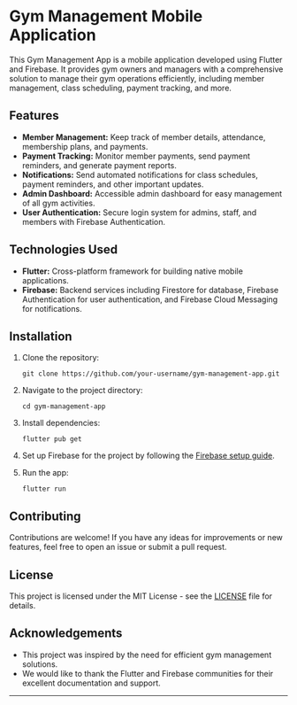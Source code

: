 # Gym Management Mobile Application

This Gym Management App is a mobile application developed using Flutter and Firebase. It provides gym owners and managers with a comprehensive solution to manage their gym operations efficiently, including member management, class scheduling, payment tracking, and more.

## Features

- **Member Management:** Keep track of member details, attendance, membership plans, and payments.
- **Payment Tracking:** Monitor member payments, send payment reminders, and generate payment reports.
- **Notifications:** Send automated notifications for class schedules, payment reminders, and other important updates.
- **Admin Dashboard:** Accessible admin dashboard for easy management of all gym activities.
- **User Authentication:** Secure login system for admins, staff, and members with Firebase Authentication.

## Technologies Used

- **Flutter:** Cross-platform framework for building native mobile applications.
- **Firebase:** Backend services including Firestore for database, Firebase Authentication for user authentication, and Firebase Cloud Messaging for notifications.

## Installation

1. Clone the repository:

   ```
   git clone https://github.com/your-username/gym-management-app.git
   ```

2. Navigate to the project directory:

   ```
   cd gym-management-app
   ```

3. Install dependencies:

   ```
   flutter pub get
   ```

4. Set up Firebase for the project by following the [Firebase setup guide](https://firebase.google.com/docs/flutter/setup).

5. Run the app:

   ```
   flutter run
   ```

## Contributing

Contributions are welcome! If you have any ideas for improvements or new features, feel free to open an issue or submit a pull request.

## License

This project is licensed under the MIT License - see the [LICENSE](LICENSE) file for details.

## Acknowledgements

- This project was inspired by the need for efficient gym management solutions.
- We would like to thank the Flutter and Firebase communities for their excellent documentation and support.

---
